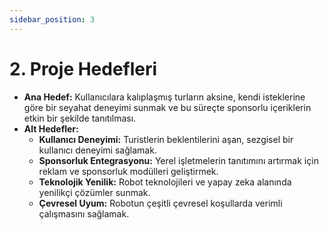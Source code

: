 ```yaml
---
sidebar_position: 3
---
```


# 2. Proje Hedefleri
- **Ana Hedef:** Kullanıcılara kalıplaşmış turların aksine, kendi isteklerine göre bir seyahat deneyimi sunmak ve bu süreçte sponsorlu içeriklerin etkin bir şekilde tanıtılması.
- **Alt Hedefler:**
  - **Kullanıcı Deneyimi:** Turistlerin beklentilerini aşan, sezgisel bir kullanıcı deneyimi sağlamak.
  - **Sponsorluk Entegrasyonu:** Yerel işletmelerin tanıtımını artırmak için reklam ve sponsorluk modülleri geliştirmek.
  - **Teknolojik Yenilik:** Robot teknolojileri ve yapay zeka alanında yenilikçi çözümler sunmak.
  - **Çevresel Uyum:** Robotun çeşitli çevresel koşullarda verimli çalışmasını sağlamak.
